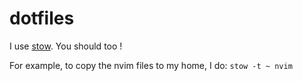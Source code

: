# dotfiles

I use [stow](https://www.gnu.org/software/stow/). You should too !

For example, to copy the nvim files to my home, I do: `stow -t ~ nvim`

